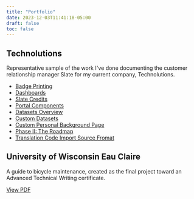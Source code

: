 ```yaml
---
title: "Portfolio"
date: 2023-12-03T11:41:18-05:00
draft: false
toc: false
---
```


## Technolutions

Representative sample of the work I've done documenting the customer relationship manager Slate for my current company, Technolutions. 

- [Badge Printing](https://knowledge.technolutions.com/hc/en-us/articles/9191589346331)
- [Dashboards](https://knowledge.technolutions.com/hc/en-us/articles/360032819152)
- [Slate Credits](https://knowledge.technolutions.com/hc/en-us/articles/15505347517723) 
- [Portal Components](https://knowledge.technolutions.com/hc/en-us/articles/16516391511579)
- [Datasets Overview](https://knowledge.technolutions.com/hc/en-us/articles/9916970138139-Datasets-Overview)
- [Custom Datasets](https://knowledge.technolutions.com/hc/en-us/articles/360033050652-Creating-a-Custom-Dataset)
- [Custom Personal Background Page](https://knowledge.technolutions.com/hc/en-us/articles/4709679781275) 
- [Phase II: The Roadmap](https://knowledge.technolutions.com/hc/en-us/articles/14934120870299)
- [Translation Code Import Source Fromat](https://knowledge.technolutions.com/hc/en-us/articles/360032920032)

## University of Wisconsin Eau Claire 

A guide to bicycle maintenance, created as the final project toward an Advanced Technical Writing certificate. 

[View PDF](/content/portfolio/UWEC-bicycle-doc.pdf)